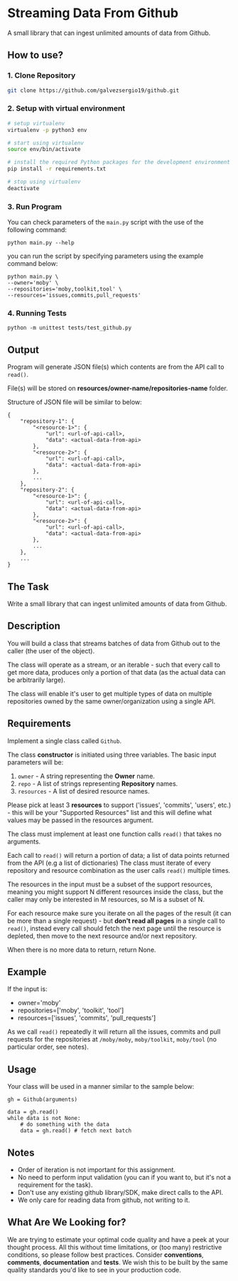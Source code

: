 # Streaming Data From Github
A small library that can ingest unlimited amounts of data from Github.

## How to use?

### 1. Clone Repository
```bash
git clone https://github.com/galvezsergio19/github.git
```

### 2. Setup with virtual environment
```bash
# setup virtualenv
virtualenv -p python3 env

# start using virtualenv
source env/bin/activate

# install the required Python packages for the development environment
pip install -r requirements.txt

# stop using virtualenv
deactivate
```

### 3. Run Program

You can check parameters of the `main.py` script with the use of the following command:
```
python main.py --help
```

you can run the script by specifying parameters using the example command below:
```
python main.py \ 
--owner='moby' \
--repositories='moby,toolkit,tool' \
--resources='issues,commits,pull_requests'
```

### 4. Running Tests
```
python -m unittest tests/test_github.py
```

## Output
Program will generate JSON file(s) which contents are from the API call to `read()`.

File(s) will be stored on **resources/owner-name/repositories-name** folder. 

Structure of JSON file will be similar to below:

```
{
    "repository-1": {
        "<resource-1>": {
            "url": <url-of-api-call>,
            "data": <actual-data-from-api>
        },
        "<resource-2>": {
            "url": <url-of-api-call>,
            "data": <actual-data-from-api>
        },
        ...
    },
    "repository-2": {
        "<resource-1>": {
            "url": <url-of-api-call>,
            "data": <actual-data-from-api>
        },
        "<resource-2>": {
            "url": <url-of-api-call>,
            "data": <actual-data-from-api>
        },
        ...
    },
    ...
}
```


## The Task
Write a small library that can ingest unlimited amounts of data from Github.

## Description
You will build a class that streams batches of data from Github out to the caller (the user of the object). 

The class will operate as a stream, or an iterable - such that every call to get more data, produces only a portion of that data (as the actual data can be arbitrarily large).

The class will enable it's user to get multiple types of data on multiple repositories owned by the same owner/organization using a single API.

## Requirements

Implement a single class called `Github`.

The class **constructor** is initiated using three variables.
The basic input parameters will be:
 1. `owner` - A string representing the **Owner** name.
 2. `repo` - A list of strings representing **Repository** names.
 3. `resources` - A list of desired resource names.
 
Please pick at least 3 **resources** to support ('issues', 'commits', 'users', etc.) - this will be your "Supported Resources" list and this will define what values may be passed in the resources argument.

The class must implement at least one function calls `read()` that takes no arguments.

Each call to `read()` will return a portion of data; a list of data points returned from the API (e.g a list of dictionaries) 
The class must iterate of every repository and resource combination as the user calls `read()` multiple times.

The resources in the input must be a subset of the support resources, meaning you might support N different resources inside the class, but the caller may only be interested in M resources, so M is a subset of N. 

For each resource make sure you iterate on all the pages of the result (it can be more than a single request) - but **don't read all pages** in a single call to `read()`, instead every call should fetch the next page until the resource is depleted, then move to the next resource and/or next repository. 

When there is no more data to return, return None.

## Example 

If the input is:
 - owner='moby'
 - repositories=['moby', 'toolkit', 'tool']
 - resources=['issues', 'commits', 'pull_requests']
 
 As we call `read()` repeatedly it will return all the issues, commits and pull requests for the repositories at `/moby/moby`, `moby/toolkit`, `moby/tool` (no particular order, see notes). 

## Usage 

Your class will be used in a manner similar to the sample below:

```
gh = Github(arguments)

data = gh.read()
while data is not None:
    # do something with the data
    data = gh.read() # fetch next batch
```


## Notes 

- Order of iteration is not important for this assignment.
- No need to perform input validation (you can if you want to, but it's not a requirement for the task).
- Don't use any existing github library/SDK, make direct calls to the API.
- We only care for reading data from github, not writing to it.

## What Are We Looking for?

We are trying to estimate your optimal code quality and have a peek at your thought process. All this without time limitations, or (too many) restrictive conditions, so please follow best practices. Consider **conventions**, **comments**, **documentation** and **tests**. We wish this to be built by the same quality standards you'd like to see in your production code.

